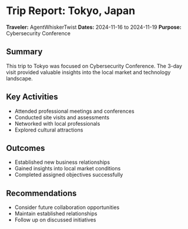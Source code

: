 # Trip Report: Tokyo, Japan

**Traveler:** AgentWhiskerTwist
**Dates:** 2024-11-16 to 2024-11-19
**Purpose:** Cybersecurity Conference

## Summary
This trip to Tokyo was focused on Cybersecurity Conference. The 3-day visit provided valuable insights into the local market and technology landscape.

## Key Activities
- Attended professional meetings and conferences
- Conducted site visits and assessments
- Networked with local professionals
- Explored cultural attractions

## Outcomes
- Established new business relationships
- Gained insights into local market conditions
- Completed assigned objectives successfully

## Recommendations
- Consider future collaboration opportunities
- Maintain established relationships
- Follow up on discussed initiatives
